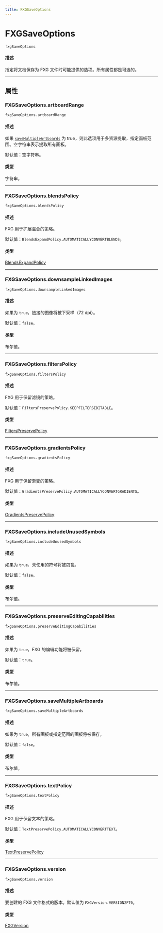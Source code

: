 ```yaml
---
title: FXGSaveOptions
---
```

# FXGSaveOptions

`fxgSaveOptions`

#### 描述

指定将文档保存为 FXG 文件时可能提供的选项。所有属性都是可选的。

---

## 属性

### FXGSaveOptions.artboardRange

`fxgSaveOptions.artboardRange`

#### 描述

如果 [`saveMultipleArtboards`](#fxgsaveoptionssavemultipleartboards) 为 true，则此选项用于多资源提取，指定画板范围。空字符串表示提取所有画板。

默认值：空字符串。

#### 类型

字符串。

---

### FXGSaveOptions.blendsPolicy

`fxgSaveOptions.blendsPolicy`

#### 描述

FXG 用于扩展混合的策略。

默认值：`BlendsExpandPolicy.AUTOMATICALLYCONVERTBLENDS`。

#### 类型

[BlendsExpandPolicy](scripting-constants.md#blendsexpandpolicy)

---

### FXGSaveOptions.downsampleLinkedImages

`fxgSaveOptions.downsampleLinkedImages`

#### 描述

如果为 `true`，链接的图像将被下采样（72 dpi）。

默认值：`false`。

#### 类型

布尔值。

---

### FXGSaveOptions.filtersPolicy

`fxgSaveOptions.filtersPolicy`

#### 描述

FXG 用于保留滤镜的策略。

默认值：`FiltersPreservePolicy.KEEPFILTERSEDITABLE`。

#### 类型

[FiltersPreservePolicy](scripting-constants.md#filterspreservepolicy)

---

### FXGSaveOptions.gradientsPolicy

`fxgSaveOptions.gradientsPolicy`

#### 描述

FXG 用于保留渐变的策略。

默认值：`GradientsPreservePolicy.AUTOMATICALLYCONVERTGRADIENTS`。

#### 类型

[GradientsPreservePolicy](scripting-constants.md#gradientspreservepolicy)

---

### FXGSaveOptions.includeUnusedSymbols

`fxgSaveOptions.includeUnusedSymbols`

#### 描述

如果为 `true`，未使用的符号将被包含。

默认值：`false`。

#### 类型

布尔值。

---

### FXGSaveOptions.preserveEditingCapabilities

`fxgSaveOptions.preserveEditingCapabilities`

#### 描述

如果为 `true`，FXG 的编辑功能将被保留。

默认值：`true`。

#### 类型

布尔值。

---

### FXGSaveOptions.saveMultipleArtboards

`fxgSaveOptions.saveMultipleArtboards`

#### 描述

如果为 `true`，所有画板或指定范围的画板将被保存。

默认值：`false`。

#### 类型

布尔值。

---

### FXGSaveOptions.textPolicy

`fxgSaveOptions.textPolicy`

#### 描述

FXG 用于保留文本的策略。

默认值：`TextPreservePolicy.AUTOMATICALLYCONVERTTEXT`。

#### 类型

[TextPreservePolicy](scripting-constants.md#textpreservepolicy)

---

### FXGSaveOptions.version

`fxgSaveOptions.version`

#### 描述

要创建的 FXG 文件格式的版本。默认值为 `FXGVersion.VERSION2PT0`。

#### 类型

[FXGVersion](scripting-constants.md#fxgversion)
